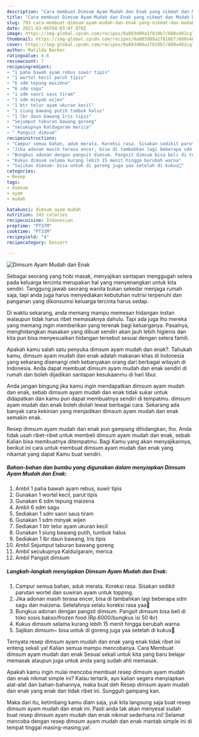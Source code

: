 ```yaml
---
description: "Cara membuat Dimsum Ayam Mudah dan Enak yang nikmat dan Mudah Dibuat"
title: "Cara membuat Dimsum Ayam Mudah dan Enak yang nikmat dan Mudah Dibuat"
slug: 793-cara-membuat-dimsum-ayam-mudah-dan-enak-yang-nikmat-dan-mudah-dibuat
date: 2021-03-06T04:03:07.970Z
image: https://img-global.cpcdn.com/recipes/0a803d09a1f810b7/680x482cq70/dimsum-ayam-mudah-dan-enak-foto-resep-utama.jpg
thumbnail: https://img-global.cpcdn.com/recipes/0a803d09a1f810b7/680x482cq70/dimsum-ayam-mudah-dan-enak-foto-resep-utama.jpg
cover: https://img-global.cpcdn.com/recipes/0a803d09a1f810b7/680x482cq70/dimsum-ayam-mudah-dan-enak-foto-resep-utama.jpg
author: Matilda Barker
ratingvalue: 4.6
reviewcount: 7
recipeingredient:
- "1 paha bawah ayam rebus suwir tipis"
- "1 wortel kecil parut tipis"
- "6 sdm tepung maizena"
- "6 sdm sagu"
- "1 sdm saori saus tiram"
- "1 sdm minyak wijen"
- "1 btr telur ayam ukuran kecil"
- "1 siung bawang putih tumbuk halus"
- "1 lbr daun bawang Iris tipis"
- "Sejumput taburan bawang goreng"
- "secukupnya Kaldugaram merica"
- " Pangsit dimsum"
recipeinstructions:
- "Campur semua bahan, aduk merata. Koreksi rasa. Sisakan sedikit parutan wortel dan suwiran ayam untuk topping."
- "Jika adonan masih terasa encer, bisa di tambahkan lagi beberapa sdm sagu dan maizena. Setelahnya selalu koreksi rasa yaa🙏"
- "Bungkus adonan dengan pangsit dimsum. Pangsit dimsum bisa beli di toko sosis bakso/frozen food (Rp.6000/bungkus isi 50 lbr)"
- "Kukus dimsum selama kurang lebih 15 menit hingga berubah warna"
- "Sajikan dimsum~ bisa untuk di goreng juga yaa setelah di kukus🤤"
categories:
- Resep
tags:
- dimsum
- ayam
- mudah

katakunci: dimsum ayam mudah 
nutrition: 243 calories
recipecuisine: Indonesian
preptime: "PT37M"
cooktime: "PT33M"
recipeyield: "4"
recipecategory: Dessert

---
```



![Dimsum Ayam Mudah dan Enak](https://img-global.cpcdn.com/recipes/0a803d09a1f810b7/680x482cq70/dimsum-ayam-mudah-dan-enak-foto-resep-utama.jpg)

Sebagai seorang yang hobi masak, menyajikan santapan menggugah selera pada keluarga tercinta merupakan hal yang menyenangkan untuk kita sendiri. Tanggung jawab seorang  wanita bukan sekedar menjaga rumah saja, tapi anda juga harus menyediakan kebutuhan nutrisi terpenuhi dan panganan yang dikonsumsi keluarga tercinta harus sedap.

Di waktu  sekarang, anda memang mampu memesan hidangan instan walaupun tidak harus ribet memasaknya dahulu. Tapi ada juga lho mereka yang memang ingin memberikan yang terenak bagi keluarganya. Pasalnya, menghidangkan masakan yang dibuat sendiri akan jauh lebih higienis dan kita pun bisa menyesuaikan hidangan tersebut sesuai dengan selera famili. 



Apakah kamu salah satu penyuka dimsum ayam mudah dan enak?. Tahukah kamu, dimsum ayam mudah dan enak adalah makanan khas di Indonesia yang sekarang disenangi oleh kebanyakan orang dari berbagai wilayah di Indonesia. Anda dapat membuat dimsum ayam mudah dan enak sendiri di rumah dan boleh dijadikan santapan kesukaanmu di hari libur.

Anda jangan bingung jika kamu ingin mendapatkan dimsum ayam mudah dan enak, sebab dimsum ayam mudah dan enak tidak sukar untuk didapatkan dan kamu pun dapat membuatnya sendiri di tempatmu. dimsum ayam mudah dan enak boleh diolah lewat berbagai cara. Sekarang ada banyak cara kekinian yang menjadikan dimsum ayam mudah dan enak semakin enak.

Resep dimsum ayam mudah dan enak pun gampang dihidangkan, lho. Anda tidak usah ribet-ribet untuk membeli dimsum ayam mudah dan enak, sebab Kalian bisa membuatnya ditempatmu. Bagi Kamu yang akan menyajikannya, berikut ini cara untuk membuat dimsum ayam mudah dan enak yang nikamat yang dapat Kamu buat sendiri.

<!--inarticleads1-->

##### Bahan-bahan dan bumbu yang digunakan dalam menyiapkan Dimsum Ayam Mudah dan Enak:

1. Ambil 1 paha bawah ayam rebus, suwir tipis
1. Gunakan 1 wortel kecil, parut tipis
1. Gunakan 6 sdm tepung maizena
1. Ambil 6 sdm sagu
1. Sediakan 1 sdm saori saus tiram
1. Gunakan 1 sdm minyak wijen
1. Sediakan 1 btr telur ayam ukuran kecil
1. Gunakan 1 siung bawang putih, tumbuk halus
1. Sediakan 1 lbr daun bawang, Iris tipis
1. Ambil Sejumput taburan bawang goreng
1. Ambil secukupnya Kaldu/garam, merica
1. Ambil  Pangsit dimsum




<!--inarticleads2-->

##### Langkah-langkah menyiapkan Dimsum Ayam Mudah dan Enak:

1. Campur semua bahan, aduk merata. Koreksi rasa. Sisakan sedikit parutan wortel dan suwiran ayam untuk topping.
1. Jika adonan masih terasa encer, bisa di tambahkan lagi beberapa sdm sagu dan maizena. Setelahnya selalu koreksi rasa yaa🙏
1. Bungkus adonan dengan pangsit dimsum. Pangsit dimsum bisa beli di toko sosis bakso/frozen food (Rp.6000/bungkus isi 50 lbr)
1. Kukus dimsum selama kurang lebih 15 menit hingga berubah warna
1. Sajikan dimsum~ bisa untuk di goreng juga yaa setelah di kukus🤤




Ternyata resep dimsum ayam mudah dan enak yang enak tidak ribet ini enteng sekali ya! Kalian semua mampu mencobanya. Cara Membuat dimsum ayam mudah dan enak Sesuai sekali untuk kita yang baru belajar memasak ataupun juga untuk anda yang sudah ahli memasak.

Apakah kamu ingin mulai mencoba membuat resep dimsum ayam mudah dan enak nikmat simple ini? Kalau tertarik, ayo kalian segera menyiapkan alat-alat dan bahan-bahannya, maka buat deh Resep dimsum ayam mudah dan enak yang enak dan tidak ribet ini. Sungguh gampang kan. 

Maka dari itu, ketimbang kamu diam saja, yuk kita langsung saja buat resep dimsum ayam mudah dan enak ini. Pasti anda tak akan menyesal sudah buat resep dimsum ayam mudah dan enak nikmat sederhana ini! Selamat mencoba dengan resep dimsum ayam mudah dan enak mantab simple ini di tempat tinggal masing-masing,ya!.

